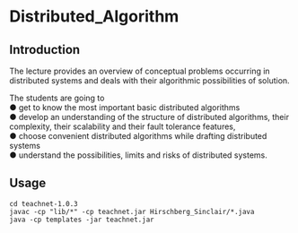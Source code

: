 # Distributed_Algorithm
## Introduction
The lecture provides an overview of conceptual problems occurring in distributed systems and deals with their algorithmic possibilities of solution.

The students are going to  
● get to know the most important basic distributed algorithms  
● develop an understanding of the structure of distributed algorithms, their complexity, their scalability and their fault tolerance features,  
● choose convenient distributed algorithms while drafting distributed systems  
● understand the possibilities, limits and risks of distributed systems.
## Usage
```
cd teachnet-1.0.3
javac -cp "lib/*" -cp teachnet.jar Hirschberg_Sinclair/*.java
java -cp templates -jar teachnet.jar
```
